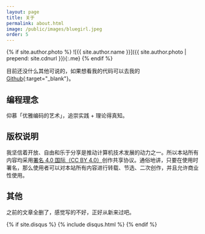 ```yaml
---
layout: page
title: 关于
permalink: about.html
image: /public/images/bluegirl.jpeg
order: 5
---
```


{% if site.author.photo %}
![{{ site.author.name }}]({{ site.author.photo | prepend: site.cdnurl }}){:.me}
{% endif %}


目前还没什么其他可说的，如果想看我的代码可以去我的 [Github](https://github.com/yangqun-git){:target="_blank"}。

## 编程理念

仰慕「优雅编码的艺术」，追崇实践 + 理论得真知。

## 版权说明

我坚信着开放、自由和乐于分享是推动计算机技术发展的动力之一。所以本站所有内容均采用[署名 4.0 国际（CC BY
4.0）](http://creativecommons.org/licenses/by/4.0/deed.zh)创作共享协议。通俗地讲，只要在使用时署名，那么使用者可以对本站所有内容进行转载、节选、二次创作，并且允许商业性使用。

## 其他

之前的文章全删了，感觉写的不好，正好从新来过吧。


<!-- Add Disqus Comments -->
{% if site.disqus %}
{% include disqus.html %}
{% endif %}